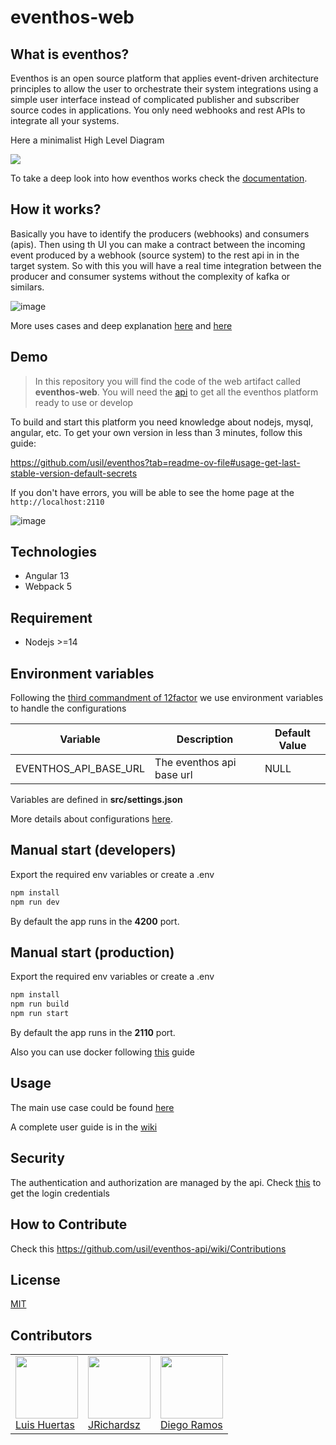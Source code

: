 # eventhos-web

## What is eventhos?

Eventhos is an open source platform that applies event-driven architecture principles to allow the user to orchestrate their system integrations using a simple user interface instead of complicated publisher and subscriber source codes in applications. You only need webhooks and rest APIs to integrate all your systems.

Here a minimalist High Level Diagram

![](https://www.planttext.com/api/plantuml/png/LOv13e0W30JlVGNXpXSCFp556Y11CBJgzyM3YhVjP9fTou9DzZL3eqMmX4oA3f9OUSOjAMIb-rrkO3hGm58RXiywoVsj3ZHu57J8f9u0eszQ2b7CD5R1MFiAxxkbullC2m00)

To take a deep look into how eventhos works check the [documentation](https://github.com/usil/eventhos/wiki).

## How it works?

Basically you have to identify the producers (webhooks) and consumers (apis). Then using th UI you can make a contract between the incoming event produced by a webhook (source system) to the rest api in in the target system. So with this you will have a real time integration between the producer and consumer systems without the complexity of kafka or similars.

![image](https://github.com/usil/eventhos/assets/3322836/2fafd3ab-5ad0-4cd8-a413-78caa15069a2)

More uses cases and deep explanation [here](https://github.com/usil/eventhos/wiki/Real-Use-Cases) and [here](https://github.com/usil/eventhos-web/wiki/SendEvent)


## Demo


> In this repository you will find the code of the web artifact called **eventhos-web**. You will need the [api](https://github.com/usil/eventhos-api) to get all the eventhos platform ready to use or develop

To build and start this platform you need knowledge about nodejs, mysql, angular, etc. To get your own version in less than 3 minutes, follow this guide:

https://github.com/usil/eventhos?tab=readme-ov-file#usage-get-last-stable-version-default-secrets

If you don't have errors, you will be able to see the home page at the `http://localhost:2110`

![image](https://github.com/usil/eventhos-web/assets/3322836/07394895-047a-428c-8dbf-72175f40f45e)


## Technologies

- Angular 13
- Webpack 5

## Requirement

- Nodejs >=14

## Environment variables

Following the [third commandment of 12factor](https://12factor.net/config) we use environment variables to handle the configurations

| Variable                             | Description                                    | Default Value |
| ------------------------------------ | ---------------------------------------------- | ------------- |
| EVENTHOS_API_BASE_URL                       | The eventhos api base url           | NULL      |

Variables are defined in **src/settings.json**

More details about configurations [here](https://github.com/usil/eventhos-web/wiki/settings).

## Manual start (developers)

Export the required env variables or create a .env

```js
npm install
npm run dev
```

By default the app runs in the **4200** port.

## Manual start (production)

Export the required env variables or create a .env

```js
npm install
npm run build
npm run start
```
By default the app runs in the **2110** port.

Also you can use docker following [this](https://github.com/usil/eventhos-web/wiki/deployment_docker) guide

## Usage

The main use case could be found [here](https://github.com/usil/eventhos-web/wiki/SendEvent)

A complete user guide is in the [wiki](https://github.com/usil/eventhos-web/wiki)

## Security

The authentication and authorization are managed by the api. Check [this](https://github.com/usil/eventhos-api#security) to get the login credentials


## How to Contribute

Check this https://github.com/usil/eventhos-api/wiki/Contributions

## License

[MIT](./LICENSE)


## Contributors

<table>
  <tbody>
    <td>
      <img src="https://i.ibb.co/88Tp6n5/Recurso-7.png" width="100px;"/>
      <br />
      <label><a href="https://github.com/TacEtarip">Luis Huertas</a></label>
      <br />
    </td>
    <td>
      <img src="https://avatars0.githubusercontent.com/u/3322836?s=460&v=4" width="100px;"/>
      <br />
      <label><a href="http://jrichardsz.github.io/">JRichardsz</a></label>
      <br />
    </td>
    <td>
      <img src="https://avatars.githubusercontent.com/u/66818290?s=400&u=d2f95a7497efd7fa830cf96fc2dc01120f27f3c5&v=4" width="100px;"/>
      <br />
      <label><a href="https://github.com/iSkyNavy">Diego Ramos</a></label>
      <br />
    </td>
  </tbody>
</table>
